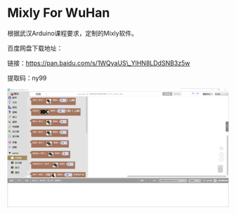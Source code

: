# Mixly For WuHan

根据武汉Arduino课程要求，定制的Mixly软件。

百度网盘下载地址：

链接：[https://pan.baidu.com/s/1WQyaUS\_YlHN8LDdSNB3z5w ](https://pan.baidu.com/s/1WQyaUS_YlHN8LDdSNB3z5w%20)

提取码：ny99

![](../../.gitbook/assets/bu-huo-1.PNG)


